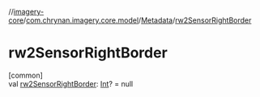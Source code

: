//[imagery-core](../../../index.md)/[com.chrynan.imagery.core.model](../index.md)/[Metadata](index.md)/[rw2SensorRightBorder](rw2-sensor-right-border.md)

# rw2SensorRightBorder

[common]\
val [rw2SensorRightBorder](rw2-sensor-right-border.md): [Int](https://kotlinlang.org/api/latest/jvm/stdlib/kotlin/-int/index.html)? = null
